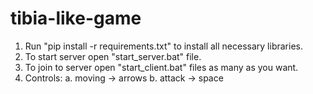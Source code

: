 # tibia-like-game

1. Run "pip install -r requirements.txt" to install all necessary libraries.
2. To start server open "start_server.bat" file.
3. To join to server open "start_client.bat" files as many as you want. 
4. Controls:
    a. moving -> arrows
    b. attack -> space